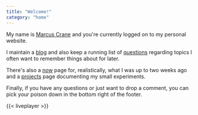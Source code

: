 ```yaml
---
title: "Welcome!"
category: "home"
---
```


My name is [Marcus Crane](/about/) and you're currently logged on to my personal website.

I maintain a [blog](/blog/) and also keep a running list of [questions](/questions/) regarding topics I often want to remember things about for later.

There's also a [now](/now/) page for, realistically, what I was up to two weeks ago and a [projects](/projects/) page documenting my small experiments.

Finally, if you have any questions or just want to drop a comment, you can pick your poison down in the bottom right of the footer.

{{< liveplayer >}}